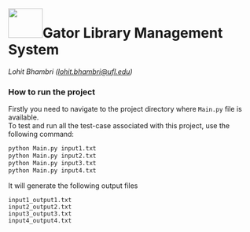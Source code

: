 # <img src= "https://www.wylieisd.net/cms/lib/TX01918453/Centricity/ModuleInstance/113690/large/Groves%20Gator.jpg?rnd=0.336122636839805" width="70" height="60" />Gator Library Management System
<i> Lohit Bhambri (lohit.bhambri@ufl.edu)</i>

### How to run the project
Firstly you need to navigate to the project directory where ```Main.py``` file is
available. <br>
To test and run all the test-case associated with this project, use the following 
command:

```python
python Main.py input1.txt
python Main.py input2.txt
python Main.py input3.txt
python Main.py input4.txt
```

It will generate the following output files
```
input1_output1.txt
input2_output2.txt
input3_output3.txt
input4_output4.txt
```

